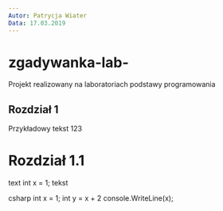 ```yaml
---
Autor: Patrycja Wiater
Data: 17.03.2019
---
```


# zgadywanka-lab-
Projekt realizowany na laboratoriach podstawy programowania 

## Rozdział 1
Przykładowy tekst 123
# Rozdział 1.1
text int x = 1; tekst 

csharp 
int x = 1;
int y = x + 2
console.WriteLine(x);
